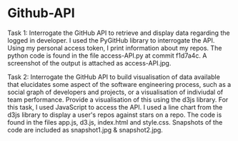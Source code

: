 # Github-API

Task 1:
Interrogate the GitHub API to retrieve and display data regarding the logged in developer.
I used the PyGitHub library to interrogate the API. Using my personal access token, I print information about my repos. The python code is found in the file access-API.py at commit f1d7a4c. A screenshot of the output is attached as access-API.jpg.

Task 2:
Interrogate the GitHub API to build visualisation of data available that elucidates some aspect of the software engineering process, such as a social graph of developers and projects, or a visualisation of indiviudal of team performance. Provide a visualisation of this using the d3js library. For this task, I used JavaScript to access the API. I used a line chart from the d3js library to display a user's repos against stars on a repo. The code is found in the files app.js, d3.js, index.html and style.css. Snapshots of the code are included as snapshot1.jpg & snapshot2.jpg.
